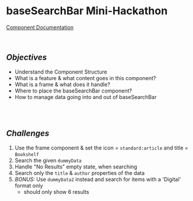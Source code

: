 # baseSearchBar Mini-Hackathon
[Component Documentation](Components.md)

<br>

## _Objectives_
- Understand the Component Structure
- What is a feature & what content goes in this component?
- What is a frame & what does it handle?
- Where to place the baseSearchBar component?
- How to manage data going into and out of baseSearchBar

<br><br> 

## _Challenges_
1. Use the frame component & set the icon = `standard:article` and title = `Bookshelf`
1. Search the given `dummyData`
1. Handle "No Results" empty state, when searching
1. Search only the `title` & `author` properties of the data
1. *BONUS:* Use `dummyData2` instead and search for items with a 'Digital' format only
    - should only show 6 results
